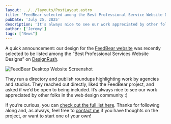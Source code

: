 ```yaml
---
layout: ../../layouts/PostLayout.astro
title: 'FeedBear selected among the Best Professional Service Website Designs by DesignRush'
pubDate: 'July 25, 2025'
description: 'It’s always nice to see our work appreciated by other folks in the web design community :)'
author: ['Jeremy']
tags: ["News"]
---
```

A quick announcement: our design for the [FeedBear website](https://www.feedbear.com/) was recently selected to be listed among the “Best Professional Services Website Designs” on [DesignRush](https://www.designrush.com/).

![FeedBear Desktop Website Screenshot](/images/feedbear-desktop.png)

They run a directory and publish roundups highlighting work by agencies and studios. They reached out directly, liked the FeedBear project, and asked if we’d be open to being included. It’s always nice to see our work appreciated by other folks in the web design community :)

If you’re curious, you can [check out the full list here](https://www.designrush.com/best-designs/awards/websites). Thanks for following along and, as always, feel free to [contact me](mailto:jeremy@crft.studio) if you have thoughts on the project, or want to start one of your own!
